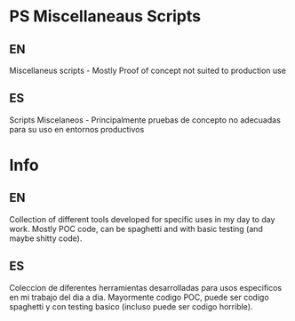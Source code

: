 # PS Miscellaneaus Scripts
## EN
Miscellaneus scripts - Mostly Proof of concept not suited to production use

## ES
Scripts Miscelaneos - Principalmente pruebas de concepto no adecuadas para su uso en entornos productivos

# Info
## EN
Collection of different tools developed for specific uses in my day to day work.
Mostly POC code, can be spaghetti and with basic testing (and maybe shitty code).

## ES 
Coleccion de diferentes herramientas desarrolladas para usos especificos en mi trabajo del dia a dia.
Mayormente codigo POC, puede ser codigo spaghetti y con testing basico (incluso puede ser codigo horrible).




